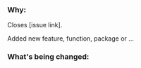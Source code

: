 <!--
Thank you for contributing to this project!

See our [CONTRIBUTING.md](/CONTRIBUTING.md) for information about how to contribute.
-->

### Why:

Closes [issue link].

Added new feature, function, package or ...

<!--
If there's an existing issue for your change, please link to it.
-->

### What's being changed:

<!-- just share with me a brief description of what you did and what you solved -->

